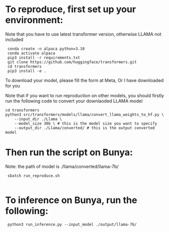 # To reproduce, first set up your environment:
Note that you have to use latest transformer version, otherwise LLAMA not included
```
 conda create -n alpaca python=3.10
 conda activate alpaca
 pip3 install -r requirements.txt
 git clone https://github.com/huggingface/transformers.git
 cd transformers
 pip3 install -e .
```
To download your model, please fill the form at Meta, 
Or I have downloaded for you


Note that if you want to run reproduction on other models, you should firstly run the following code to convert your downlaoded LLAMA model

```
cd transformers
python3 src/transformers/models/llama/convert_llama_weights_to_hf.py \
    --input_dir ./Llama \
    --model_size 30b \ # this is the model size you want to specify
    --output_dir ./Llama/converted/ # this is the output converted model
```

# Then run the script on Bunya:
Note: the path of model is ./llama/converted/llama-7b/
```
 sbatch run_reproduce.sh
 
```

# To inference on Bunya, run the following:


```
 python3 run_inference.py --input_model ./output/llama-7b/ 
```




